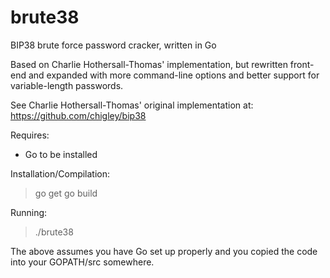 brute38
=======

BIP38 brute force password cracker, written in Go

Based on Charlie Hothersall-Thomas' implementation, but rewritten front-end and expanded 
with more command-line options and better support for variable-length passwords. 

See Charlie Hothersall-Thomas' original implementation at: https://github.com/chigley/bip38

Requires:

- Go to be installed

Installation/Compilation:

> go get
> go build

Running:

> ./brute38

The above assumes you have Go set up properly and you copied the code into your GOPATH/src somewhere.
